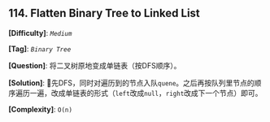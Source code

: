 ## 114. Flatten Binary Tree to Linked List

__[Difficulty]__: _`Medium`_

__[Tag]__: _`Binary Tree`_

__[Question]__: 将二叉树原地变成单链表（按DFS顺序）。

__[Solution]__: 先DFS，同时对遍历到的节点入队`quene`。之后再按队列里节点的顺序遍历一遍，改成单链表的形式（`left`改成`null`，`right`改成下一个节点）即可。

__[Complexity]__: `O(n)`
